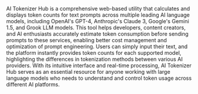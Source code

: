 AI Tokenizer Hub is a comprehensive web-based utility that calculates and displays token counts for text prompts across multiple leading AI language models, including OpenAI's GPT-4, Anthropic's Claude 3, Google's Gemini 1.5, and Grook LLM models. This tool helps developers, content creators, and AI enthusiasts accurately estimate token consumption before sending prompts to these services, enabling better cost management and optimization of prompt engineering. Users can simply input their text, and the platform instantly provides token counts for each supported model, highlighting the differences in tokenization methods between various AI providers. With its intuitive interface and real-time processing, AI Tokenizer Hub serves as an essential resource for anyone working with large language models who needs to understand and control token usage across different AI platforms.
